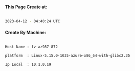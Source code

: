 
   
#### This Page Create at:

```bash

2023-04-12 - 04:40:24 UTC

```

#### Create By Machine:

```bash

Host Name : fv-az987-872

platform  : Linux-5.15.0-1035-azure-x86_64-with-glibc2.35

Ip Local  : 10.1.0.19

```

